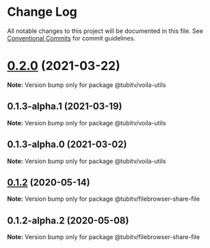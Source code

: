 # Change Log

All notable changes to this project will be documented in this file.
See [Conventional Commits](https://conventionalcommits.org) for commit guidelines.

# [0.2.0](https://github.com/Tubitv/jupyterlab-extensions/compare/@tubitv/voila-utils@0.1.3-alpha.1...@tubitv/voila-utils@0.2.0) (2021-03-22)

**Note:** Version bump only for package @tubitv/voila-utils





## 0.1.3-alpha.1 (2021-03-19)

**Note:** Version bump only for package @tubitv/voila-utils





## 0.1.3-alpha.0 (2021-03-02)

**Note:** Version bump only for package @tubitv/voila-utils





## [0.1.2](https://github.com/Tubitv/jupyterlab-extensions/compare/@tubitv/filebrowser-share-file@0.1.2-alpha.2...@tubitv/filebrowser-share-file@0.1.2) (2020-05-14)

**Note:** Version bump only for package @tubitv/filebrowser-share-file





## 0.1.2-alpha.2 (2020-05-08)

**Note:** Version bump only for package @tubitv/filebrowser-share-file
